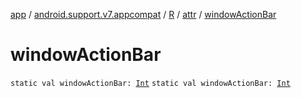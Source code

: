[app](../../../index.md) / [android.support.v7.appcompat](../../index.md) / [R](../index.md) / [attr](index.md) / [windowActionBar](.)

# windowActionBar

`static val windowActionBar: `[`Int`](https://kotlinlang.org/api/latest/jvm/stdlib/kotlin/-int/index.html)
`static val windowActionBar: `[`Int`](https://kotlinlang.org/api/latest/jvm/stdlib/kotlin/-int/index.html)